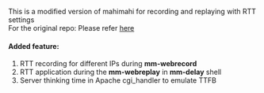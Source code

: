 This is a modified version of mahimahi for recording and replaying with RTT settings \
For the original repo: Please refer [here](https://github.com/ravinet/mahimahi)

#### Added feature:
1. RTT recording for different IPs during **mm-webrecord**
2. RTT application during the **mm-webreplay** in **mm-delay** shell
3. Server thinking time in Apache cgi_handler to emulate TTFB
